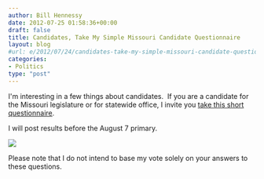 ```yaml
---
author: Bill Hennessy
date: 2012-07-25 01:58:36+00:00
draft: false
title: Candidates, Take My Simple Missouri Candidate Questionnaire
layout: blog
#url: e/2012/07/24/candidates-take-my-simple-missouri-candidate-questionnaire/
categories:
- Politics
type: "post"
---
```


I'm interesting in a few things about candidates.  If you are a candidate for the Missouri legislature or for statewide office, I invite you [take this short questionnaire](https://docs.google.com/spreadsheet/viewform?formkey=dGNVSWtGazNOTmJUcHlncFBoMkZqLVE6MQ#gid=0).

I will post results before the August 7 primary.

[![](https://ludicrite.files.wordpress.com/2012/07/bill-hennessys-missouri-state-office-candidate-questionnaire.png?w=284)
](https://docs.google.com/spreadsheet/viewform?formkey=dGNVSWtGazNOTmJUcHlncFBoMkZqLVE6MQ#gid=0)

Please note that I do not intend to base my vote solely on your answers to these questions.


